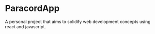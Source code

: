 # ParacordApp
A personal project that aims to solidify web development concepts using react and javascript.
